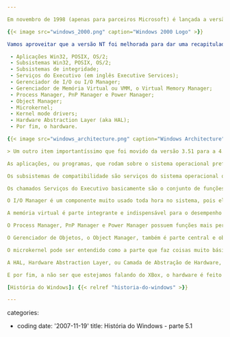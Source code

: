 ```yaml
---

Em novembro de 1998 (apenas para parceiros Microsoft) é lançada a versão 5.0 do Windows NT, conhecida como Windows 2000. Melhorias significativas foram feitas no acesso à internet, intranet e extranet. Aplicações de gerenciamento se integram fortemente e a grande novidade em termos de estruturação de dados é o Active Directory, uma tecnologia compatível com o conceito de Distributed File System, que viabiliza uma nova forma das empresas organizarem seus dados de maneira mais transparente à rede. Assim começou a [História do Windows] para redes de gente grande.

{{< image src="windows_2000.png" caption="Windows 2000 Logo" >}}

Vamos aproveitar que a versão NT foi melhorada para dar uma recapitulada geral de como as coisas funcionam internamente no sistema operacional. Em um desenho da arquitetura veremos diferentes módulos que fazem parte do sistema operacional que dividem funções específicas e que possuem métodos específicos de comunicação interna e externa. Importante notar que a divisão entre os componentes que descreverei abaixo já existia desde a primeira versão do NT, sendo que apenas alguns itens foram adicionados, como o Gerenciador de Plug & Play e o Gerenciador de Energia. Os elementos principais do Windows, visto sob camadas de abstração, são:

 - Aplicações Win32, POSIX, OS/2;
 - Subsistemas Win32, POSIX, OS/2;
 - Subsistemas de integridade;
 - Serviços do Executivo (em inglês Executive Services);
 - Gerenciador de I/O ou I/O Manager;
 - Gerenciador de Memória Virtual ou VMM, o Virtual Memory Manager;
 - Process Manager, PnP Manager e Power Manager;
 - Object Manager;
 - Microkernel;
 - Kernel mode drivers;
 - Hardware Abstraction Layer (aka HAL);
 - Por fim, o hardware.

{{< image src="windows_architecture.png" caption="Windows Architecture" >}}

> Um outro item importantíssimo que foi movido da versão 3.51 para a 4.0 é a GDI, responsável pelos gráficos. Inicialmente ela estava no modo de usuário, mas a necessidade de aumentar o desempenho do sistema fez com que ela fosse incorporada ao núcleo do sistema.  Agora vamos dissecar as partes interessantes.

As aplicações, ou programas, que rodam sobre o sistema operacional preferencialmente são feitas para rodar no Windows, mas não precisa ser assim. A abstração inicial que se fez foi o uso de subsistemas que suportam um ambiente de execução. Essa foi a maneira escolhida pelos projetistas para que existisse compatibilidade com outros sistemas operacionais, como o OS/2 e POSIX (um padrão de aplicativo utilizado em ambientes UNIX/Linux). A mesma abstração permite que se rodem aplicativos 16 bits em cima do ambiente NT, que é todo feito em 32.

Os subsistemas de compatibilidade são serviços do sistema operacional que fornecem o ambiente de execução adequado para cada tipo de aplicação. Quando o usuário executa um arquivo, o loader do Windows detecta o tipo de aplicação tentando rodar e carrega o subsistema necessário. Dessa forma a execução de aplicativos MS-DOS e Windows 3.11 se torna transparente para o usuário. No entanto, as proteções necessárias (e.g. acesso a interrupções) serão respeitadas. Além dos subsistemas que irão fornecer os mecanismos necessários para a execução dos aplicativos dependendo de seu formato, existem aqueles subsistemas que tomam conta de alguns detalhes cruciais para a correta execução das tarefas do sistema operacional. Entre eles o mais importante é a parte de segurança, responsável por realizar o login dos usuários.

Os chamados Serviços do Executivo basicamente são o conjunto de funções que estão disponíveis no modo de usuário para realizar operações mais complexas no núcleo do sistema, como leitura/escrita em arquivo, criação de threads, chamada direta de um driver, etc. Mais basicamente ainda, se trata de um vetor de ponteiros de funções que são chamadas em kernel mode quando o modo de usuário chama uma interrupção ou comando em assembly específico para realizar uma chamada de sistema.

O I/O Manager é um componente muito usado toda hora no sistema, pois ele trata de chamadas de leitura/escrita em qualquer dispositivo, seja um arquivo, uma porta serial ou uma placa de vídeo. Como conceitualmente as requisições do sistema operacional foram organizadas como operações de entrada e saída, o I/O Manager é essencial para a maioria das operações com dispositivos, sejam físicos, lógicos ou virtuais.

A memória virtual é parte integrante e indispensável para o desempenho e normal funcionamento do sistema operacional. Entre suas responsabilidades estão a necessidade de dividir a memória entre os diferentes processos de acordo com o uso e protegê-la contra leituras, escritas e execuções não autorizadas. Parte integrante do Memory Manager, embora freqüentemente visto como um módulo separado por sua lógica, o Gerenciador de Cachê, em inglês Cache Manager, se concentra mais em estabelecer as diretizes usadas para paginar partes da memória para o disco e tornar a carregá-las na memória principal (RAM).

O Process Manager, PnP Manager e Power Manager possuem funções mais periféricas, mas não menos importantes. O Process Manager cria novos processos e mantém a relação entre eles. O PnP (Plug and Play) Manager, novo no Windows 2000, gerencia a adição e remoção de dispositivos que são plugáveis enquanto a máquina está ligada. O Gerenciador de Energia, também novo, teve sua importância aumentada com o advindo do uso massivo de laptops. É ele que controla coisas como a hibernação do sistema operacional, por exemplo.

O Gerenciador de Objetos, o Object Manager, também é parte central e obrigatória do sistema operacional, pois ele gerencia todos os recursos disponíveis tanto em kernel quanto em user mode (espelhado pelo kernel). No Windows, qualquer recurso é representado por um objeto, seja um arquivo, uma thread, um processo, um evento, uma interrupção, etc. Sendo que tudo é representado como um objeto, esse módulo foi especialmente criado para gerenciar todos os recursos de uma vez. Dessa forma tipos de controle global, como o controle de acesso, pôde ser centralizado em apenas um lugar no código, assim como o gerenciamento de handles, que são manipuladores de recursos que existem em modo de usuário.

O microkernel pode ser entendido como a parte que faz coisas muito básicas em um sistema operacional. Tão básicas quanto executar as threads, gerenciar interrupções e abstrair pequenas diferenças entre arquiteturas. Os drivers em kernel mode fazem par com o microkernel, e podem ser escrito pela Microsoft ou por fabricantes de dispositivos. São eles os responsáveis por controlar o hardware que está atrás do sistema, como o disco, a porta serial, a rede, a placa de vídeo, a própria CPU, etc. Muitos podem ser lógicos, como os filtros e os drivers de sistema de arquivos e, acredite se quiser, costumam ser mais complexos que os que controlam diretamente o hardware.

A HAL, Hardware Abstraction Layer, ou Camada de Abstração de Hardware, é totalmente dependente de plataforma, e justamente por causa disso ela é totalmente isolada do resto do sistema operacional, tornando a portabilidade mais fácil de ser suportada. Em alguns casos a HAL é implementada como um conjunto de macros, o que quer dizer que você terá que recompilar seus drivers para mudar de plataforma (x86 para x64, por exemplo). Além disso, existe um conjunto de DLLs compiladas para cada plataforma, que é renomeada (para hal.dll) e copiada durante a instalação. Isso explica porque em algumas situações se você copia a instalação do Windows de uma máquina para outra com diferenças relevantes de arquitetura pode ser que as coisas não saiam exatamente como você esperava.

E por fim, a não ser que estejamos falando do XBox, o hardware é feito por terceiros, como a Intel, a AMD e a NVIDIA, e é onde você instala o seu sistema operacional do coração para rodar seus aplicativos do coração. O bom de um sistema operacional do coração é que você não percebe sua existência quando está rodando seu jogo do coração. Pelo menos não deveria. O único momento que o sistema operacional do coração revela sua existência é quando as coisas dão errada e você recebe uma tela azul do coração.

[História do Windows]: {{< relref "historia-do-windows" >}}

---
```

categories:
- coding
date: '2007-11-19'
title: História do Windows - parte 5.1
